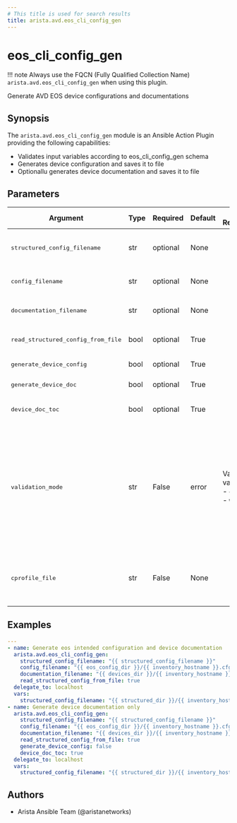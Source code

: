 ```yaml
---
# This title is used for search results
title: arista.avd.eos_cli_config_gen
---
```

<!--
  ~ Copyright (c) 2023-2024 Arista Networks, Inc.
  ~ Use of this source code is governed by the Apache License 2.0
  ~ that can be found in the LICENSE file.
  -->

# eos_cli_config_gen

!!! note
    Always use the FQCN (Fully Qualified Collection Name) `arista.avd.eos_cli_config_gen` when using this plugin.

Generate AVD EOS device configurations and documentations

## Synopsis

The `arista.avd.eos_cli_config_gen` module is an Ansible Action Plugin providing the following capabilities:

- Validates input variables according to eos_cli_config_gen schema
- Generates device configuration and saves it to file
- Optionallu generates device documentation and saves it to file

## Parameters

| Argument | Type | Required | Default | Value Restrictions | Description |
| -------- | ---- | -------- | ------- | ------------------ | ----------- |
| <samp>structured_config_filename</samp> | str | optional | None |  | The path of the structured config to load. Required if read_structured_config_from_file is true. |
| <samp>config_filename</samp> | str | optional | None |  | The path to save the generated config to. Required if generate_device_config is true. |
| <samp>documentation_filename</samp> | str | optional | None |  | The path to save the generated documentation. Required if generate_device_doc is true. |
| <samp>read_structured_config_from_file</samp> | bool | optional | True |  | Flag to indicate if the structured config should be read from a file or not. |
| <samp>generate_device_config</samp> | bool | optional | True |  | Flag to generate the device configuration. |
| <samp>generate_device_doc</samp> | bool | optional | True |  | Flag to generate the device documentation. |
| <samp>device_doc_toc</samp> | bool | optional | True |  | Flag to generate the table of content for the device documentation. |
| <samp>validation_mode</samp> | str | False | error | Valid values:<br>- <code>error</code><br>- <code>warning</code> | Run validation in either &#34;error&#34; or &#34;warning&#34; mode.<br>Validation will validate the input variables according to the schema.<br>During validation, messages will be generated with information about the host(s) and key(s) which failed validation.<br>validation_mode:error will produce error messages and fail the task.<br>validation_mode:warning will produce warning messages. |
| <samp>cprofile_file</samp> | str | False | None |  | Filename for storing cprofile data used to debug performance issues.<br>Running cprofile will slow down performance in it self, so only set this while troubleshooting. |

## Examples

```yaml
---
- name: Generate eos intended configuration and device documentation
  arista.avd.eos_cli_config_gen:
    structured_config_filename: "{{ structured_config_filename }}"
    config_filename: "{{ eos_config_dir }}/{{ inventory_hostname }}.cfg"
    documentation_filename: "{{ devices_dir }}/{{ inventory_hostname }}.md"
    read_structured_config_from_file: true
  delegate_to: localhost
  vars:
    structured_config_filename: "{{ structured_dir }}/{{ inventory_hostname }}.{{ avd_structured_config_file_format }}"
- name: Generate device documentation only
  arista.avd.eos_cli_config_gen:
    structured_config_filename: "{{ structured_config_filename }}"
    config_filename: "{{ eos_config_dir }}/{{ inventory_hostname }}.cfg"
    documentation_filename: "{{ devices_dir }}/{{ inventory_hostname }}.md"
    read_structured_config_from_file: true
    generate_device_config: false
    device_doc_toc: true
  delegate_to: localhost
  vars:
    structured_config_filename: "{{ structured_dir }}/{{ inventory_hostname }}.{{ avd_structured_config_file_format }}"
```

## Authors

- Arista Ansible Team (@aristanetworks)
